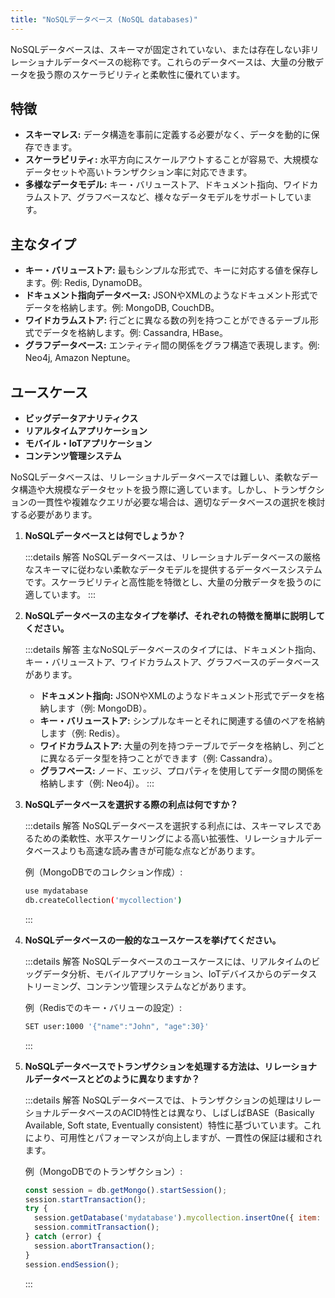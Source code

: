 ```yaml
---
title: "NoSQLデータベース (NoSQL databases)"
---
```

NoSQLデータベースは、スキーマが固定されていない、または存在しない非リレーショナルデータベースの総称です。これらのデータベースは、大量の分散データを扱う際のスケーラビリティと柔軟性に優れています。

## 特徴

- **スキーマレス:** データ構造を事前に定義する必要がなく、データを動的に保存できます。
- **スケーラビリティ:** 水平方向にスケールアウトすることが容易で、大規模なデータセットや高いトランザクション率に対応できます。
- **多様なデータモデル:** キー・バリューストア、ドキュメント指向、ワイドカラムストア、グラフベースなど、様々なデータモデルをサポートしています。

## 主なタイプ

- **キー・バリューストア:** 最もシンプルな形式で、キーに対応する値を保存します。例: Redis, DynamoDB。
- **ドキュメント指向データベース:** JSONやXMLのようなドキュメント形式でデータを格納します。例: MongoDB, CouchDB。
- **ワイドカラムストア:** 行ごとに異なる数の列を持つことができるテーブル形式でデータを格納します。例: Cassandra, HBase。
- **グラフデータベース:** エンティティ間の関係をグラフ構造で表現します。例: Neo4j, Amazon Neptune。

## ユースケース

- **ビッグデータアナリティクス**
- **リアルタイムアプリケーション**
- **モバイル・IoTアプリケーション**
- **コンテンツ管理システム**

NoSQLデータベースは、リレーショナルデータベースでは難しい、柔軟なデータ構造や大規模なデータセットを扱う際に適しています。しかし、トランザクションの一貫性や複雑なクエリが必要な場合は、適切なデータベースの選択を検討する必要があります。


1. **NoSQLデータベースとは何でしょうか？**

    :::details 解答
    NoSQLデータベースは、リレーショナルデータベースの厳格なスキーマに従わない柔軟なデータモデルを提供するデータベースシステムです。スケーラビリティと高性能を特徴とし、大量の分散データを扱うのに適しています。
    :::

2. **NoSQLデータベースの主なタイプを挙げ、それぞれの特徴を簡単に説明してください。**

    :::details 解答
    主なNoSQLデータベースのタイプには、ドキュメント指向、キー・バリューストア、ワイドカラムストア、グラフベースのデータベースがあります。

    - **ドキュメント指向:** JSONやXMLのようなドキュメント形式でデータを格納します（例: MongoDB）。
    - **キー・バリューストア:** シンプルなキーとそれに関連する値のペアを格納します（例: Redis）。
    - **ワイドカラムストア:** 大量の列を持つテーブルでデータを格納し、列ごとに異なるデータ型を持つことができます（例: Cassandra）。
    - **グラフベース:** ノード、エッジ、プロパティを使用してデータ間の関係を格納します（例: Neo4j）。
    :::

3. **NoSQLデータベースを選択する際の利点は何ですか？**

    :::details 解答
    NoSQLデータベースを選択する利点には、スキーマレスであるための柔軟性、水平スケーリングによる高い拡張性、リレーショナルデータベースよりも高速な読み書きが可能な点などがあります。

    例（MongoDBでのコレクション作成）:
    ```bash
    use mydatabase
    db.createCollection('mycollection')
    ```
    :::

4. **NoSQLデータベースの一般的なユースケースを挙げてください。**

    :::details 解答
    NoSQLデータベースのユースケースには、リアルタイムのビッグデータ分析、モバイルアプリケーション、IoTデバイスからのデータストリーミング、コンテンツ管理システムなどがあります。

    例（Redisでのキー・バリューの設定）:
    ```bash
    SET user:1000 '{"name":"John", "age":30}'
    ```
    :::

5. **NoSQLデータベースでトランザクションを処理する方法は、リレーショナルデータベースとどのように異なりますか？**

    :::details 解答
    NoSQLデータベースでは、トランザクションの処理はリレーショナルデータベースのACID特性とは異なり、しばしばBASE（Basically Available, Soft state, Eventually consistent）特性に基づいています。これにより、可用性とパフォーマンスが向上しますが、一貫性の保証は緩和されます。

    例（MongoDBでのトランザクション）:
    ```javascript
    const session = db.getMongo().startSession();
    session.startTransaction();
    try {
      session.getDatabase('mydatabase').mycollection.insertOne({ item: "card", qty: 15 });
      session.commitTransaction();
    } catch (error) {
      session.abortTransaction();
    }
    session.endSession();
    ```
    :::
